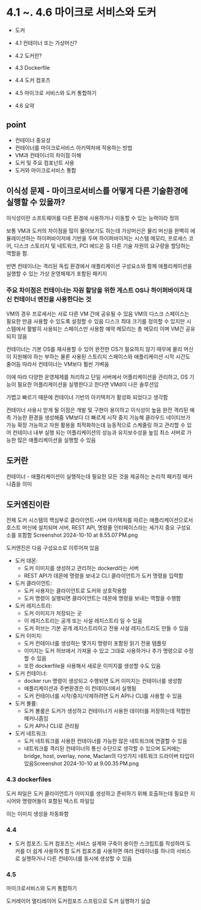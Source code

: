 
#  4.1 ~. 4.6 마이크로 서비스와 도커

- 도커


- 4.1 컨테이너 또는 가상머신?

- 4.2 도커란?

- 4.3 Dockerfile

- 4.4 도커 컴포즈

- 4.5 마이크로 서비스와 도커 통합하기

- 4.6 요약


## point
- 컨테이너 중요성
- 컨테이너를 마이크로서비스 아키텍처에 적용하는 방법
- VM과 컨테이너의 차이점 이해
- 도커 및 주요 컴포넌트 사용
- 도커와 마이크로서비스 통합



## 이식성 문제 - 마이크로서비스를 어떻게 다른 기술환경에 실행할 수 있을까?

이식성이란 소프트웨어를 다른 환경에 사용하거나 이동할 수 있는 능력이라 정의

보통 VM과 도커의 차이점을 많이 물어보기도 하는데
가상머신은 물리 머신을 완벽히 에뮬레이션하는 하이퍼바이저에 기반을 두며
하이퍼바이저는 시스템 메모리, 프로세스 코어, 디스크 스토리지 및 네트워크, PCI 에드온 등 다른 기술 자원의 요구량을 할당하는 역할을 함.

반면 컨테이너는 격리된 독립 환경에서 애플리케이션 구성요소와 함께 애플리케이션을 실행할 수 있는 가상 운영체제가 포함된 패키지


### 주요 차이점은 컨테이너는 자원 할당을 위한 게스트 OS나 하이퍼바이저 대신 컨테이너 엔진을 사용한다는 것

VM의 경우
프로세서는 서로 다른 VM 간에 공유될 수 있음
VM의 디스크 스페이스는 필요한 만큼 사용할 수 있도록 설정할 수 있음
디스크 최대 크기를 정의할 수 있지만 시스템에서 활발히 사용되는 스페이스만  사용함
예약 메모리는 총 메모리 이며 VM간 공유되지 않음


컨테이너는 기본 OS를 재사용할 수 있어
완전한 OS가 필요하지 않기 때무에 물리 머신이 지원해야 하는 부하는 물론 사용된 스토리지 스페이스와 애플리케이션 시작 시간도 줄어듬
따라서 컨테이너는 VM보다 훨씬 가벼움

이에 따라 다양한 운영체제를 처리하고 단일 서버에서 어플리케이션을 관리하고, OS 기능이 필요한 어플리케이션을 실행한다고 한다면 VMd이 나은 솔루션임

가볍고 빠르기 때문에 컨테이너 기반의 아키텍처가 활성화 되었다고 생각함

컨테이너 사용시 얻게 될 이점은
개발 및 구현이 용이하고 이식성이 높음
완전 격리된 예측 가능한 환경을 생성해줌
VM보다 더 빠르게 시작 중지 가능해 클라우드 네이티브가 가능
확장 가능하고 자원 활용을 최적화하는데 능동적으로 스케줄링 하고 관리할 수 있어 컨테이너 내부 실행 되는 어플리케이션의 성능과 유지보수성을 높임
최소 서버로 가능한 많은 애플리케이션을 실행할 수 있음



## 도커란
컨테이너 - 애플리케이션이 실행하는데 필요한 모든 것을 제공하는 논리적 패키징 매커니즘을 의미


## 도커엔진이란
전체 도커 시스템의 핵심부로
클라이언트-서버 아키텍처를 따르는 애플리케이션으로서 호스트 머신에 설치되며 서버, REST API, 명령줄 인터페이스라는 세가지 중요 구성요소를 포함함
Screenshot 2024-10-10 at 8.55.07 PM.png


도커엔진은 다음 구성요소로 이루어져 있음

- 도커 데몬:
    - 도커 이미지를 생성하고 관리하는 dockerd라는 서버
    - REST API가 데몬에 명령을 보내고 CLI 클라이언트가 도커 명령을 입력함
- 도커 클라이언트:
    - 도커 사용자는 클라이언트로 도커와 상호작용함
    - 도커 명령이 실행되면 클라이언트는 데몬에 명령을 보내는 역할을 수행함
- 도커 레지스트리:
    - 도커 이미지가 저장되는 곳
    - 이 레지스트리는 공개 또는 사설 레지스트리 일 수 있음
    - 도커 허브는 기본 공개 레지스트리이고 전용 사설 레지스트리도 만들 수 있음
- 도커 이미지:
    - 도커 컨테이너를 생성하는 몇가지 명령이 포함된 읽기 전용 템플릿
    - 이미지는 도커 허브에서 가져올 수 있고 그대로 사용하거나 추가 명령으로 수정할 수 있음
    - 또한 dockerfile을 사용해서 새로운 이미지를 생성할 수도 있음
- 도커 컨테이너:
    - docker run 명령이 생성되고 수행되면 도커 이미지는 컨테이너를 생성함
    - 애플리케이션과 주변환경은 이 컨테이너에서 실행됨
    - 도커 컨테이너를 시작/중지/삭제하려면 도커 API나 CLI를 사용할 수 있음
- 도커 볼륨:
    - 도커 볼룸은 도커가 생성하고 컨테이너가 사용한 데이터를 저장하는데 적합한 메커니즘임
    - 도커 API나 CLI로 관리됨
- 도커 네트워크:
    - 도커 네트워크를 사용한 컨테이너를 가능한 많은 네트워크에 연결할 수 있음
    - 네트워크를 격리된 컨테이너의 통신 수단으로 생각할 수 있으며 도커에는 bridge, host, overlay, none, Maclan의 다섯가지 네트워크 드라이버 타입이 있음Screenshot 2024-10-10 at 9.00.35 PM.png




### 4.3 dockerfiles

도커 파일은 도커 클라이언트가 이미지를 생성하고 준비하기 위해 호출하는데 필요한 지시어와 명령어들이 포함된 텍스트 파일임

이는 이미지 생성을 자동화함

### 4.4
- 도커 컴포즈:
  도커 컴포즈는  서비스 설계와 구축이 용이한 스크립트를 작성하여
  도커를 더 쉽게 사용하게 함
  도커 컴포즈를 사용하면 여러 컨테이너를 하나의 서비스로 실행하거나 다른 컨테이너를 동시에 생성할 수 있음


### 4.5
마이크로서비스와 도커 통합하기

도커레이어
멀티레이어
도커컴포즈
스프링으로 도커 실행하기 실습
